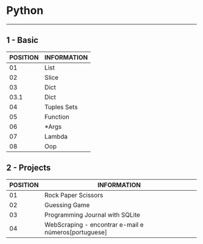 # Python 
--------------------------------------------------------------------------------

##  1 - Basic 

POSITION  |INFORMATION 
--------- | ------
01        | List
02        | Slice
03        | Dict
03.1      | Dict
04        |Tuples Sets
05        |Function
06        |*Args
07        |Lambda
08        |Oop

## 2 - Projects 

POSITION  | INFORMATION
--------- | ------
01        | Rock Paper Scissors
02        | Guessing Game
03        | Programming Journal with SQLite 
04        | WebScraping - encontrar e-mail e números[portuguese]
